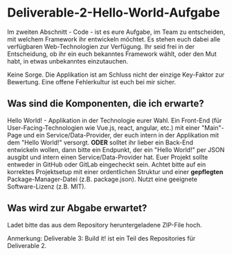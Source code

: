 # Deliverable-2-Hello-World-Aufgabe

Im zweiten Abschnitt - Code - ist es eure Aufgabe, im Team zu entscheiden, mit welchem Framework ihr entwickeln möchtet. Es stehen euch dabei alle verfügbaren Web-Technologien zur Verfügung. Ihr seid frei in der Entscheidung, ob ihr ein euch bekanntes Framework wählt, oder den Mut habt, in etwas unbekanntes einzutauchen. 

Keine Sorge. Die Applikation ist am Schluss nicht der einzige Key-Faktor zur Bewertung. Eine offene Fehlerkultur ist euch bei mir sicher.



## Was sind die Komponenten, die ich erwarte? ##

Hello World! - Applikation in der Technologie eurer Wahl. Ein Front-End (für User-Facing-Technologien wie Vue.js, react, angular, etc.) mit einer "Main"-Page und ein Service/Data-Provider, der euch intern in der Applikation mit dem "Hello World!" versorgt. **ODER**  solltet ihr lieber ein Back-End entwickeln wollen, dann bitte ein Endpunkt, der ein "Hello World!" per JSON ausgibt und intern einen Service/Data-Provider hat.
Euer Projekt sollte entweder in GitHub oder GitLab eingecheckt sein. Achtet bitte auf ein korrektes Projektsetup mit einer ordentlichen Struktur und einer **gepflegten** Package-Manager-Datei (z.B. package.json). Nutzt eine geeignete Software-Lizenz (z.B. MIT).

## Was wird zur Abgabe erwartet? ##



Ladet bitte das aus dem Repository heruntergeladene ZIP-File hoch.

Anmerkung:
Deliverable 3: Build it! ist ein Teil des Repositories für Deliverable 2.
